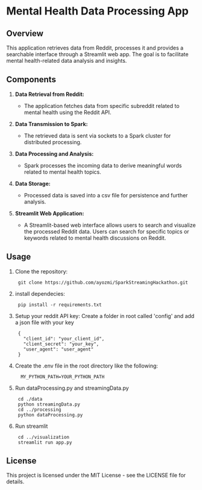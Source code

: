 # Mental Health Data Processing App

## Overview
This application retrieves data from Reddit, processes it and provides a searchable interface through a Streamlit web app. 
The goal is to facilitate mental health-related data analysis and insights.

## Components

1. **Data Retrieval from Reddit:**
   - The application fetches data from specific subreddit related to mental health using the Reddit API.

2. **Data Transmission to Spark:**
   - The retrieved data is sent via sockets to a Spark cluster for distributed processing.

3. **Data Processing and Analysis:**
   - Spark processes the incoming data to derive meaningful words related to mental health topics.

4. **Data Storage:**
   - Processed data is saved into a csv file for persistence and further analysis.

5. **Streamlit Web Application:**
   - A Streamlit-based web interface allows users to search and visualize the processed Reddit data. Users can search for specific topics or keywords related to mental health discussions on Reddit.

## Usage
1. Clone the repository:

        git clone https://github.com/ayozmi/SparkStreamingHackathon.git

2. install dependecies: 
 
        pip install -r requirements.txt

3. Setup your reddit API key: Create a folder in root called 'config' and add a json file with your key

        {
          "client_id": "your_client_id",
          "client_secret": "your_key",
          "user_agent": "user_agent"
        }

4. Create the .env file in the root directory like the following:

         MY_PYTHON_PATH=YOUR_PYTHON_PATH

5. Run dataProcessing.py and streamingData.py

        cd ./data
        python streamingData.py
        cd ../processing
        python dataProcessing.py
6. Run streamlit

        cd ../visualization
        streamlit run app.py

## License
This project is licensed under the MIT License - see the LICENSE file for details.